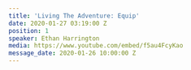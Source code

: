 ```yaml
---
title: 'Living The Adventure: Equip'
date: 2020-01-27 03:19:00 Z
position: 1
speaker: Ethan Harrington
media: https://www.youtube.com/embed/f5au4FcyKao
message_date: 2020-01-26 10:00:00 Z
---
```


